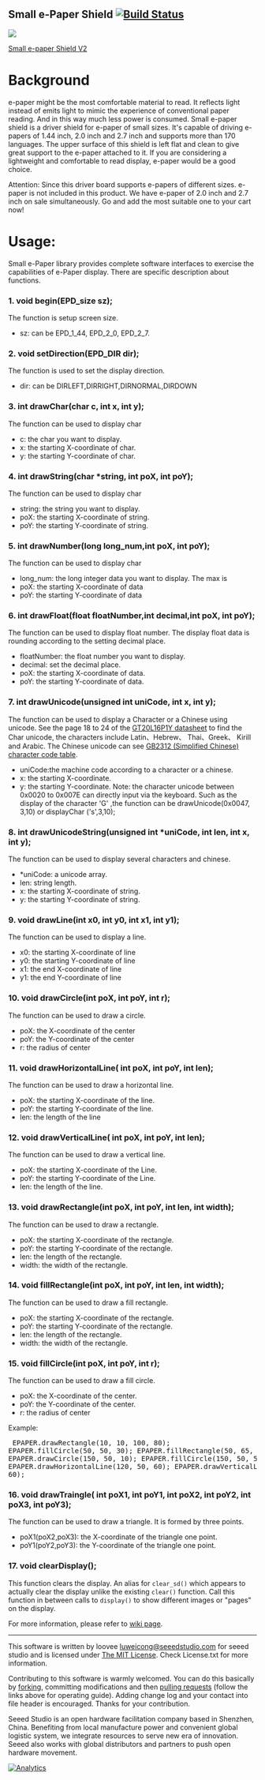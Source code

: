 Small e-Paper Shield  [![Build Status](https://travis-ci.com/Seeed-Studio/Small_ePaper_Shield.svg?branch=master)](https://travis-ci.com/Seeed-Studio/Small_ePaper_Shield)
---------------------------------------------------------

![](https://github.com/SeeedDocument/Small_e-Paper_Shield_V2/raw/master/img/Small_e-Paper_shield_b.jpg)

[Small e-paper Shield V2](https://www.seeedstudio.com/s/Small-e-paper-Shield-V2-p-2462.html)

# Background
e-paper might be the most comfortable material to read. It reflects light instead of emits light to mimic the experience of conventional paper reading. And in this way much less power is consumed. Small e-paper shield is a driver shield for e-paper of small sizes. It's capable of driving e-papers of 1.44 inch, 2.0 inch and 2.7 inch and supports more than 170 languages. The upper surface of this shield is left flat and clean to give great support to the e-paper attached to it. If you are considering a lightweight and comfortable to read display, e-paper would be a good choice.
 
Attention: Since this driver board supports e-papers of different sizes. e-paper is not included in this product. We have e-paper of 2.0 inch and 2.7 inch on sale simultaneously. Go and add the most suitable one to your cart now!



# Usage:
Small e-Paper library provides complete software interfaces to exercise the capabilities of e-Paper display. There are  specific description about functions.


### 1. void begin(EPD_size sz);
The function is setup screen size.

* sz: can be EPD_1_44, EPD_2_0, EPD_2_7.


### 2. void setDirection(EPD_DIR dir);
The function is used to set the display direction.

* dir: can be DIRLEFT,DIRRIGHT,DIRNORMAL,DIRDOWN


### 3. int drawChar(char c, int x, int y);
The function can be used to display char

* c: the char you want to display. 
* x: the starting X-coordinate of char.
* y: the starting Y-coordinate of char.


### 4. int drawString(char *string, int poX, int poY);
The function can be used to display char

* string: the string you want to display. 
* poX: the starting X-coordinate of string.
* poY: the starting Y-coordinate of string.

### 5. int drawNumber(long long_num,int poX, int poY);
The function can be used to display char

* long_num: the long integer data you want to display. The max is 
* poX: the starting X-coordinate of data
* poY: the starting Y-coordinate of data


### 6. int drawFloat(float floatNumber,int decimal,int poX, int poY);
The function can be used to display float number. The display float data is rounding according to the setting decimal place.

* floatNumber: the float number you want to display. 
* decimal: set the decimal place. 
* poX: the starting X-coordinate of data.
* poY: the starting Y-coordinate of data.

### 7. int drawUnicode(unsigned int uniCode, int x, int y);
The function can be used to display a Character or a Chinese using unicode. See the page 18 to 24 of the [GT20L16P1Y datasheet](http://www.seeedstudio.com/wiki/File:GT20L16P1Y_Datasheet.pdf) to find the Char unicode, the characters include Latin、Hebrew、 Thai、Greek、 Kirill and Arabic. The Chinese unicode  can see [GB2312 (Simplified Chinese) character code table](http://www.seeedstudio.com/wiki/File:Character_code_table.pdf). 

* uniCode:the machine code according to a character or a chinese. 
* x: the starting X-coordinate.
* y: the starting Y-coordinate.
Note: the character unicode between 0x0020 to 0x007E can directly input via the keyboard. Such as the display of the character 'G' ,the function can be drawUnicode(0x0047, 3,10) or displayChar ('s',3,10);


### 8. int drawUnicodeString(unsigned int *uniCode, int len, int x, int y);
The function can be used to display several characters and chinese.

* *uniCode: a unicode array. 
* len: string length. 
* x: the starting X-coordinate of string.
* y: the starting Y-coordinate of string.


### 9. void drawLine(int x0, int y0, int x1, int y1);
The function can be used to display a line.

* x0: the starting X-coordinate of line
* y0: the starting Y-coordinate of line
* x1: the end X-coordinate of line
* y1: the end Y-coordinate of line


### 10. void drawCircle(int poX, int poY, int r);
The function can be used to draw a circle.

* poX: the X-coordinate of the center
* poY: the Y-coordinate of the center 
* r: the radius of center
 

### 11. void drawHorizontalLine( int poX, int poY, int len);
The function can be used to draw a horizontal line.

* poX: the starting X-coordinate of the line.
* poY: the starting Y-coordinate of the line.
* len: the length of the line


### 12. void drawVerticalLine( int poX, int poY, int len);
The function can be used to draw a vertical line.

* poX: the starting X-coordinate of the Line.
* poY: the starting Y-coordinate of the Line.
* len: the length of the line.


### 13. void drawRectangle(int poX, int poY, int len, int width);
The function can be used to draw a rectangle.

* poX: the starting X-coordinate of the rectangle.
* poY: the starting Y-coordinate of the rectangle.
* len: the length of the rectangle.
* width: the width of the rectangle.


### 14. void fillRectangle(int poX, int poY, int len, int width);
The function can be used to draw a fill rectangle.

* poX: the starting X-coordinate of the rectangle.
* poY: the starting Y-coordinate of the rectangle.
* len: the length of the rectangle.
* width: the width of the rectangle.


### 15. void fillCircle(int poX, int poY, int r);
The function can be used to draw a fill circle.

* poX: the X-coordinate of the center.
* poY: the Y-coordinate of the center. 
* r: the radius of center

Example:<pre> 
    EPAPER.drawRectangle(10, 10, 100, 80);
    EPAPER.fillCircle(50, 50, 30);
    EPAPER.fillRectangle(50, 65, 50, 20);
    EPAPER.drawCircle(150, 50, 10);
    EPAPER.fillCircle(150, 50, 5);
    EPAPER.drawHorizontalLine(120, 50, 60);
    EPAPER.drawVerticalLine(150, 20, 60);</pre>


### 16. void drawTraingle( int poX1, int poY1, int poX2, int poY2, int poX3, int poY3);
The function can be used to draw a triangle. It is formed by three points.

* poX1(poX2,poX3): the X-coordinate of the triangle one point.
* poY1(poY2,poY3): the Y-coordinate of the triangle one point.

### 17. void clearDisplay();
This function clears the display. An alias for ```clear_sd()``` which appears to actually clear the display unlike the existing ```clear()``` function. Call this function in between calls to ```display()``` to show different images or "pages" on the display. 


For more information, please refer to [wiki page](http://wiki.seeedstudio.com/Small_e-Paper_Shield_V2/).

    
----

This software is written by loovee [luweicong@seeedstudio.com](luweicong@seeedstudio.com "luweicong@seeedstudio.com") for seeed studio
and is licensed under [The MIT License](http://opensource.org/licenses/mit-license.php). Check License.txt for more information.

Contributing to this software is warmly welcomed. You can do this basically by
[forking](https://help.github.com/articles/fork-a-repo), committing modifications and then [pulling requests](https://help.github.com/articles/using-pull-requests) (follow the links above
for operating guide). Adding change log and your contact into file header is encouraged.
Thanks for your contribution.

Seeed Studio is an open hardware facilitation company based in Shenzhen, China. 
Benefiting from local manufacture power and convenient global logistic system, 
we integrate resources to serve new era of innovation. Seeed also works with 
global distributors and partners to push open hardware movement.




[![Analytics](https://ga-beacon.appspot.com/UA-46589105-3/Small_ePaper_Shield)](https://github.com/igrigorik/ga-beacon)
